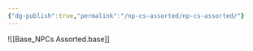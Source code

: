```yaml
---
{"dg-publish":true,"permalink":"/np-cs-assorted/np-cs-assorted/"}
---
```



![[Base_NPCs Assorted.base]]